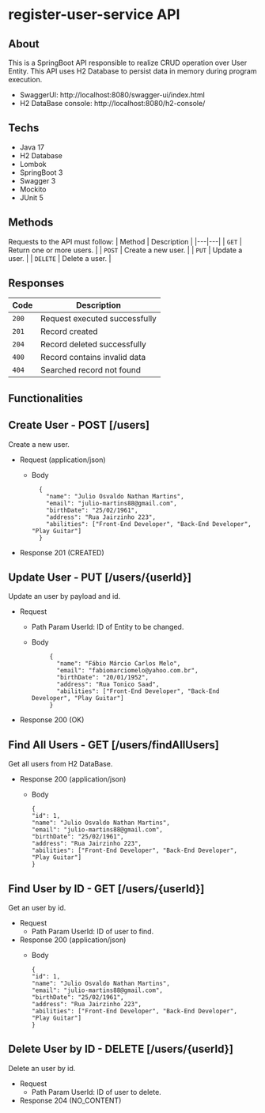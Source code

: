 # register-user-service API

## About
This is a SpringBoot API responsible to realize CRUD operation over User Entity. This API uses H2 Database to persist data in memory during program execution.

- SwaggerUI: http://localhost:8080/swagger-ui/index.html
- H2 DataBase console:
http://localhost:8080/h2-console/

## Techs
- Java 17
- H2 Database
- Lombok
- SpringBoot 3
- Swagger 3
- Mockito
- JUnit 5

## Methods
Requests to the API must follow:
| Method | Description |
|---|---|
| `GET` | Return one or more users. |
| `POST` | Create a new user. |
| `PUT` | Update a user. |
| `DELETE` | Delete a user. |


## Responses
| Code  | Description                   |
|-------|-------------------------------|
| `200` | Request executed successfully |
| `201` | Record created                |
| `204` | Record deleted successfully   |
| `400` | Record contains invalid data  |
| `404` | Searched record not found     |

## Functionalities

## Create User - POST [/users]
Create a new user.
+ Request (application/json)
  + Body

          {
            "name": "Julio Osvaldo Nathan Martins",
            "email": "julio-martins88@gmail.com",
            "birthDate": "25/02/1961",
            "address": "Rua Jairzinho 223",
            "abilities": ["Front-End Developer", "Back-End Developer", "Play Guitar"]
          }

+ Response 201 (CREATED)

## Update User - PUT [/users/{userId}]
Update an user by payload and id.
+ Request
  + Path Param
      UserId: ID of Entity to be changed.

  + Body

             {
               "name": "Fábio Márcio Carlos Melo",
               "email": "fabiomarciomelo@yahoo.com.br",
               "birthDate": "20/01/1952",
               "address": "Rua Tonico Saad",
               "abilities": ["Front-End Developer", "Back-End Developer", "Play Guitar"]
             }

+ Response 200 (OK)

## Find All Users - GET [/users/findAllUsers]
Get all users from H2 DataBase.

+ Response 200 (application/json)
    + Body
  
          {
          "id": 1,
          "name": "Julio Osvaldo Nathan Martins",
          "email": "julio-martins88@gmail.com",
          "birthDate": "25/02/1961",
          "address": "Rua Jairzinho 223",
          "abilities": ["Front-End Developer", "Back-End Developer", "Play Guitar"]
          } 
## Find User by ID - GET [/users/{userId}]
Get an user by id.
+ Request
    + Path Param
      UserId: ID of user to find.
+ Response 200 (application/json)
    + Body

          {
          "id": 1,
          "name": "Julio Osvaldo Nathan Martins",
          "email": "julio-martins88@gmail.com",
          "birthDate": "25/02/1961",
          "address": "Rua Jairzinho 223",
          "abilities": ["Front-End Developer", "Back-End Developer", "Play Guitar"]
          } 
## Delete User by ID - DELETE [/users/{userId}]
Delete an user by id.
+ Request
    + Path Param
      UserId: ID of user to delete.
+ Response 204 (NO_CONTENT)
